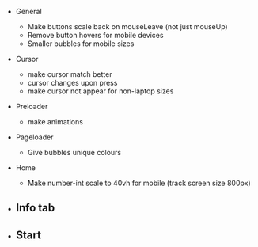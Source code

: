 - General
    - Make buttons scale back on mouseLeave (not just mouseUp)
    - Remove button hovers for mobile devices
    - Smaller bubbles for mobile sizes

- Cursor
    - make cursor match better
    - cursor changes upon press
    - make cursor not appear for non-laptop sizes

- Preloader
    - make animations

- Pageloader
    - Give bubbles unique colours
    
- Home
    - Make number-int scale to 40vh for mobile (track screen size 800px)

- Info tab
    - 

- Start
    - 
